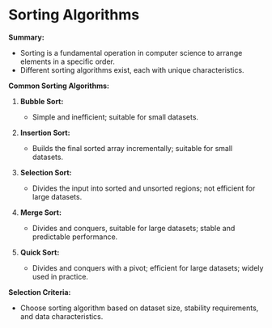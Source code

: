 # Sorting Algorithms

**Summary:**
- Sorting is a fundamental operation in computer science to arrange elements in a specific order.
- Different sorting algorithms exist, each with unique characteristics.

**Common Sorting Algorithms:**
1. **Bubble Sort:**
   - Simple and inefficient; suitable for small datasets.

2. **Insertion Sort:**
   - Builds the final sorted array incrementally; suitable for small datasets.

3. **Selection Sort:**
   - Divides the input into sorted and unsorted regions; not efficient for large datasets.

4. **Merge Sort:**
   - Divides and conquers, suitable for large datasets; stable and predictable performance.

5. **Quick Sort:**
   - Divides and conquers with a pivot; efficient for large datasets; widely used in practice.

**Selection Criteria:**
- Choose sorting algorithm based on dataset size, stability requirements, and data characteristics.
